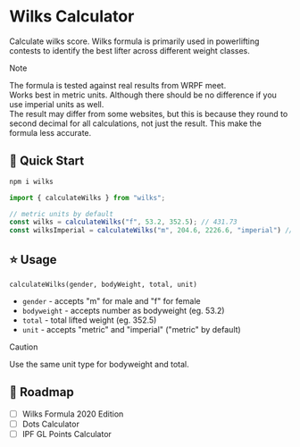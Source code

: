 # Wilks Calculator

Calculate wilks score. Wilks formula is primarily used in powerlifting contests to identify the best lifter across different weight classes.

> [!NOTE]
> The formula is tested against real results from WRPF meet.  
> Works best in metric units. Although there should be no difference if you use imperial units as well.  
> The result may differ from some websites, but this is because they round to second decimal for all calculations, not just the result. This make the formula less accurate.

## 🚀 Quick Start

```sh
npm i wilks
```

```ts
import { calculateWilks } from "wilks";

// metric units by default
const wilks = calculateWilks("f", 53.2, 352.5); // 431.73
const wilksImperial = calculateWilks("m", 204.6, 2226.6, "imperial") // 635.09
```

## ⭐ Usage 

`calculateWilks(gender, bodyWeight, total, unit)`

- `gender` - accepts "m" for male and "f" for female
- `bodyweight` - accepts number as bodyweight (eg. 53.2)
- `total` - total lifted weight (eg. 352.5)
- `unit` - accepts "metric" and "imperial" ("metric" by default)

> [!CAUTION]
> Use the same unit type for bodyweight and total.

## 📍 Roadmap

- [ ] Wilks Formula 2020 Edition
- [ ] Dots Calculator
- [ ] IPF GL Points Calculator
